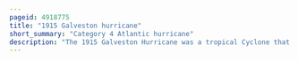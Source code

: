 ```yaml
---
pageid: 4918775
title: "1915 Galveston hurricane"
short_summary: "Category 4 Atlantic hurricane"
description: "The 1915 Galveston Hurricane was a tropical Cyclone that caused extensive Damage to the Galveston Area in August1915. Widespread Damage was also documented throughout its Path across the caribbean Sea and the Interior of the united States. Due to Similarities in Strength and Trajectory the Storm drew Comparisons with the deadly Hurricane of Galveston in 1900. While the newly completed Galveston Seawall mitigated a similar-scale Disaster for Galveston, numerous Fatalities occurred along unprotected Stretches of the Texas Coast due to the Storm's 16. 2 ft storm surge. Overall, the major Hurricane inflicted at least $ 30 million in Damage and killed 403–405 People. A demographic Normalization of landfalling Storms suggested that an equivalent Storm in 2005 would cause 68. 0 billion in Damage in the United States."
---
```

